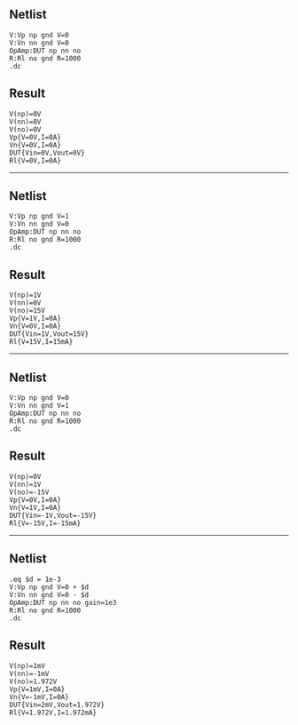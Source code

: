 ## Netlist

```text
V:Vp np gnd V=0
V:Vn nn gnd V=0
OpAmp:DUT np nn no
R:Rl no gnd R=1000
.dc
```

## Result

```text
V(np)=0V
V(nn)=0V
V(no)=0V
Vp{V=0V,I=0A}
Vn{V=0V,I=0A}
DUT{Vin=0V,Vout=0V}
Rl{V=0V,I=0A}
```

---

## Netlist

```text
V:Vp np gnd V=1
V:Vn nn gnd V=0
OpAmp:DUT np nn no
R:Rl no gnd R=1000
.dc
```

## Result

```text
V(np)=1V
V(nn)=0V
V(no)=15V
Vp{V=1V,I=0A}
Vn{V=0V,I=0A}
DUT{Vin=1V,Vout=15V}
Rl{V=15V,I=15mA}
```

---

## Netlist

```text
V:Vp np gnd V=0
V:Vn nn gnd V=1
OpAmp:DUT np nn no
R:Rl no gnd R=1000
.dc
```

## Result

```text
V(np)=0V
V(nn)=1V
V(no)=-15V
Vp{V=0V,I=0A}
Vn{V=1V,I=0A}
DUT{Vin=-1V,Vout=-15V}
Rl{V=-15V,I=-15mA}
```

---

## Netlist

```text
.eq $d = 1e-3
V:Vp np gnd V=0 + $d
V:Vn nn gnd V=0 - $d
OpAmp:DUT np nn no gain=1e3
R:Rl no gnd R=1000
.dc
```

## Result

```text
V(np)=1mV
V(nn)=-1mV
V(no)=1.972V
Vp{V=1mV,I=0A}
Vn{V=-1mV,I=0A}
DUT{Vin=2mV,Vout=1.972V}
Rl{V=1.972V,I=1.972mA}
```
